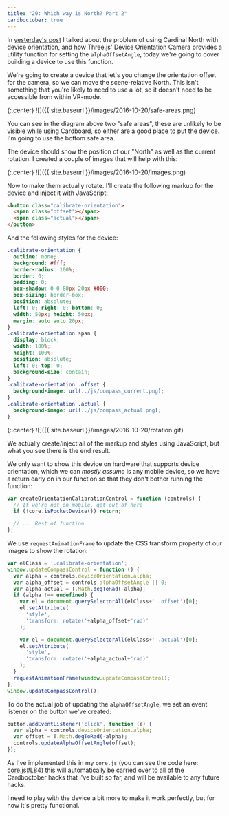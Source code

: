 ```yaml
---
title: "20: Which way is North? Part 2"
cardboctober: true
---
```


In [yesterday's post](/post/cardboctober-19) I talked about the problem of using Cardinal North with device orientation, and how Three.js' Device Orientation Camera provides a utility function for setting the `alphaOffsetAngle`, today we're going to cover building a device to use this function.

<!-- more -->

We're going to create a device that let's you change the orientation offset for the camera, so we can move the scene-relative North. This isn't something that you're likely to need to use a lot, so it doesn't need to be accessible from within VR-mode.

{:.center}
![]({{ site.baseurl }}/images/2016-10-20/safe-areas.png)

You can see in the diagram above two "safe areas", these are unlikely to be visible while using Cardboard, so either are a good place to put the device. I'm going to use the bottom safe area.

The device should show the position of our "North" as well as the current rotation. I created a couple of images that will help with this:

{:.center}
![]({{ site.baseurl }}/images/2016-10-20/images.png)

Now to make them actually rotate. I'll create the following markup for the device and inject it with JavaScript:

```html
<button class="calibrate-orientation">
  <span class="offset"></span>
  <span class="actual"></span>
</button>
```

And the following styles for the device:

```css
.calibrate-orientation {
  outline: none;
  background: #fff;
  border-radius: 100%;
  border: 0;
  padding: 0;
  box-shadow: 0 0 80px 20px #000;
  box-sizing: border-box;
  position: absolute;
  left: 0; right: 0; bottom: 0;
  width: 50px; height: 50px;
  margin: auto auto 20px;
}
.calibrate-orientation span {
  display: block;
  width: 100%;
  height: 100%;
  position: absolute;
  left: 0; top: 0;
  background-size: contain;
}
.calibrate-orientation .offset {
  background-image: url(../js/compass_current.png);
}
.calibrate-orientation .actual {
  background-image: url(../js/compass_actual.png);
}
```

{:.center}
![]({{ site.baseurl }}/images/2016-10-20/rotation.gif)

We actually create/inject all of the markup and styles using JavaScript, but what you see there is the end result.

We only want to show this device on hardware that supports device orientation, which we can _mostly assume_ is any mobile device, so we have a return early on in our function so that they don't bother running the function:

```javascript
var createOrientationCalibrationControl = function (controls) {
  // If we're not on mobile, get out of here
  if (!core.isPocketDevice()) return;

  // ... Rest of function
};
```

We use `requestAnimationFrame` to update the CSS transform property of our images to show the rotation:

```javascript
var elClass = '.calibrate-orientation';
window.updateCompassControl = function () {
  var alpha = controls.deviceOrientation.alpha;
  var alpha_offset = controls.alphaOffsetAngle || 0;
  var alpha_actual = T.Math.degToRad(-alpha);
  if (alpha !== undefined) {
    var el = document.querySelectorAll(elClass+' .offset')[0];
    el.setAttribute(
      'style',
      'transform: rotate('+alpha_offset+'rad)'
    );

    var el = document.querySelectorAll(elClass+' .actual')[0];
    el.setAttribute(
      'style',
      'transform: rotate('+alpha_actual+'rad)'
    );
  }
  requestAnimationFrame(window.updateCompassControl);
};
window.updateCompassControl();
```

To do the actual job of updating the `alphaOffsetAngle`, we set an event listener on the button we've created:

```javascript
button.addEventListener('click', function (e) {
  var alpha = controls.deviceOrientation.alpha;
  var offset = T.Math.degToRad(-alpha);
  controls.updateAlphaOffsetAngle(offset);
});
```

As I've implemented this in my `core.js` (you can see the code here: [core.js#L84](https://github.com/cardboctober/max/blob/master/js/core.js#L84)) this will automatically be carried over to all of the Cardboctober hacks that I've built so far, and will be available to any future hacks.

I need to play with the device a bit more to make it work perfectly, but for now it's pretty functional.
